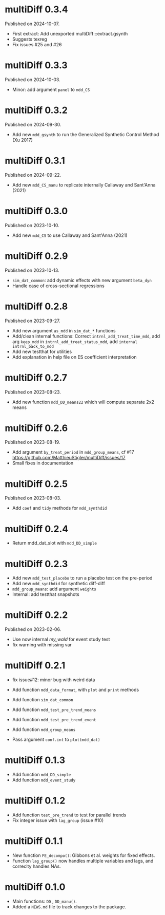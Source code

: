 # multiDiff 0.3.4

Published on 2024-10-07.

* First extract: Add unexported multiDiff:::extract.gsynth
* Suggests texreg
* Fix issues #25 and #26

# multiDiff 0.3.3

Published on 2024-10-03.

* Minor: add argument `panel` to `mdd_CS`

# multiDiff 0.3.2

Published on 2024-09-30.

* Add new `mdd_gsynth` to run the Generalized Synthetic Control Method (Xu 2017)

# multiDiff 0.3.1

Published on 2024-09-22.

* Add new `mdd_CS_manu` to replicate internally Callaway and Sant'Anna (2021)

# multiDiff 0.3.0

Published on 2023-10-10.

* Add new `mdd_CS` to use Callaway and Sant'Anna (2021)

# multiDiff 0.2.9

Published on 2023-10-13.

* `sim_dat_common`: add dynamic effects with new argument `beta_dyn`
* Handle case of cross-sectional regressions

# multiDiff 0.2.8

Published on 2023-09-27.

* Add new argument `as_mdd` in `sim_dat_*` functions
* Add/clean internal functions: Correct `intrnl_add_treat_time_mdd`, add arg `keep_mdd` in `intrnl_add_treat_status_mdd`, add `internal intrnl_back_to_mdd`
* Add new testthat for utilities
* Add explanation in help file on ES coefficient interpretation


# multiDiff 0.2.7

Published on 2023-08-23.

* Add new function `mdd_DD_means22` which will compute separate 2x2 means


# multiDiff 0.2.6

Published on 2023-08-19.

* Add argument `by_treat_period` in `mdd_group_means`, cf #17 https://github.com/MatthieuStigler/multiDiff/issues/17
* Small fixes in documentation

# multiDiff 0.2.5

Published on 2023-08-03.

* Add `coef` and `tidy` methods for `mdd_synthdid`

# multiDiff 0.2.4

* Return mdd_dat_slot with `mdd_DD_simple`

# multiDiff 0.2.3

* Add new `mdd_test_placebo` to run a placebo test on the pre-period
* Add new `mdd_synthdid` for synthetic diff-diff
* `mdd_group_means`: add argument `weights`
* Internal: add testthat snapshots

# multiDiff 0.2.2 

Published on 2023-02-06.

* Use now internal *my_wald* for event study test
* fix warning with missing var

# multiDiff 0.2.1

* fix issue#12: minor bug with weird data


* Add function `mdd_data_format`, with `plot` and `print` methods
* Add function `sim_dat_common`
* Add function `mdd_test_pre_trend_means`
* Add function `mdd_test_pre_trend_event`
* Add function `mdd_group_means`
* Pass argument `conf.int` to `plot(mdd_dat)`

# multiDiff 0.1.3

* Add function `mdd_DD_simple`
* Add function `mdd_event_study`

# multiDiff 0.1.2

* Add function `test_pre_trend` to test for parallel trends
* Fix integer issue with `lag_group` (issue #10)

# multiDiff 0.1.1

* New function `FE_decompo()`: Gibbons et al. weights for fixed effects.
* Function `lag_group()` now handles multiple variables and lags, and correclty handles NAs.

# multiDiff 0.1.0

* Main functions: `DD` , `DD_manu()`.
* Added a `NEWS.md` file to track changes to the package.
